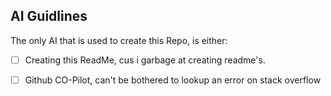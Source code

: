 ## AI Guidlines
The only AI that is used to create this Repo, is either:
* [ ] Creating this ReadMe, cus i garbage at creating readme's.
* [ ] Github CO-Pilot, can't be bothered to lookup an error on stack overflow

